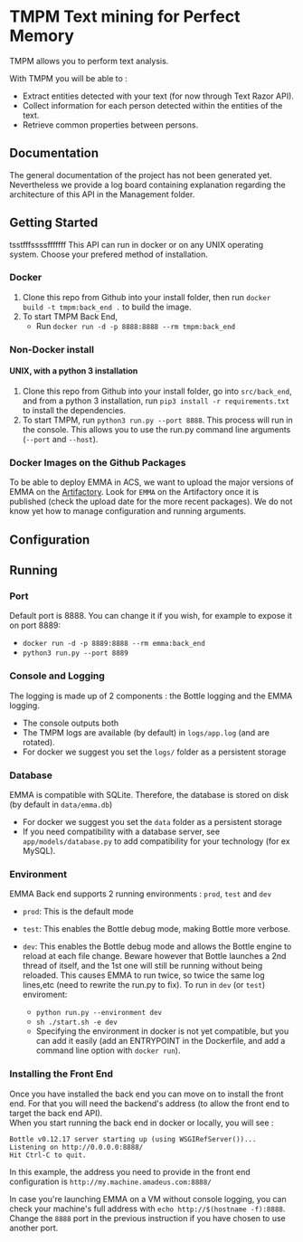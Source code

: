 # TMPM Text mining for Perfect Memory 

TMPM allows you to perform text analysis. 

With TMPM you will be able to : 
* Extract entities detected with your text (for now through Text Razor API).
* Collect information for each person detected within the entities of the text.
* Retrieve common properties between persons. 

## Documentation

The general documentation of the project has not been generated yet. 
Nevertheless we provide a log board containing explanation regarding the architecture of this API in the Management folder.  

## Getting Started
tsstfffssssfffffff
This API can run in docker or on any UNIX operating system. Choose your prefered method of installation.


### Docker

1. Clone this repo from Github into your install folder, then run `docker build -t tmpm:back_end .` to build the image.
2. To start TMPM Back End,
    * Run `docker run -d -p 8888:8888 --rm tmpm:back_end`

### Non-Docker install 

#### UNIX, with a python 3 installation 

1. Clone this repo from Github into your install folder, go into `src/back_end`, and from a python 3 installation, run `pip3 install -r requirements.txt` to install the dependencies.
2. To start TMPM, run `python3 run.py --port 8888`. This process will run in the console. This allows you to use the run.py command line arguments (`--port` and `--host`).

### Docker Images on the Github Packages

To be able to deploy EMMA in ACS, we want to upload the major versions of EMMA on the [Artifactory](https://repository.rnd.amadeus.net). Look for `EMMA` on the Artifactory once it is published (check the upload date for the more recent packages). We do not know yet how to manage configuration and running arguments.

## Configuration



## Running

### Port

Default port is 8888. You can change it if you wish, for example to expose it on port 8889:

* `docker run -d -p 8889:8888 --rm emma:back_end`
* `python3 run.py --port 8889`

### Console and Logging

The logging is made up of 2 components : the Bottle logging and the EMMA logging.

* The console outputs both
* The TMPM logs are available (by default) in `logs/app.log` (and are rotated).
* For docker we suggest you set the `logs/` folder as a persistent storage

### Database

EMMA is compatible with SQLite. Therefore, the database is stored on disk (by default in `data/emma.db`)

* For docker we suggest you set the `data` folder as a persistent storage
* If you need compatibility with a database server, see `app/models/database.py` to add compatibility for your technology (for ex MySQL).

### Environment

EMMA Back end supports 2 running environments : `prod`, `test` and `dev`

* `prod`: This is the default mode
* `test`: This enables the Bottle debug mode, making Bottle more verbose.
* `dev`: This enables the Bottle debug mode and allows the Bottle engine to reload at each file change. Beware however that Bottle launches a 2nd thread of itself, and the 1st one will still be running without being reloaded. This causes EMMA to run twice, so twice the same log lines,etc (need to rewrite the run.py to fix). To run in `dev` (or `test`) enviroment:

  * `python run.py --environment dev`
  * `sh ./start.sh -e dev`
  * Specifying the environment in docker is not yet compatible, but you can add it easily (add an ENTRYPOINT in the Dockerfile, and add a command line option with `docker run`).



### Installing the Front End

Once you have installed the back end you can move on to install the front end. For that you will need the backend's address (to allow the front end to target the back end API).\
When you start running the back end in docker or locally, you will see :

    Bottle v0.12.17 server starting up (using WSGIRefServer())...
    Listening on http://0.0.0.0:8888/
    Hit Ctrl-C to quit.

In this example, the address you need to provide in the front end configuration is `http://my.machine.amadeus.com:8888/`

In case you're launching EMMA on a VM without console logging, you can check your machine's full address with `echo http://$(hostname -f):8888`. Change the `8888` port in the previous instruction if you have chosen to use another port.
